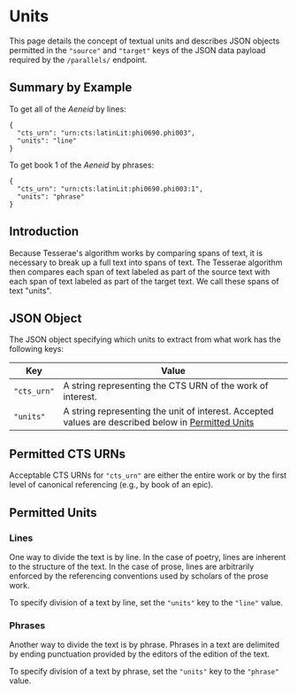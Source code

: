 # Units

This page details the concept of textual units and describes JSON objects permitted in the `"source"` and `"target"` keys of the JSON data payload required by the `/parallels/` endpoint.

## Summary by Example

To get all of the _Aeneid_ by lines:
```
{
  "cts_urn": "urn:cts:latinLit:phi0690.phi003",
  "units": "line"
}
```

To get book 1 of the _Aeneid_ by phrases:
```
{
  "cts_urn": "urn:cts:latinLit:phi0690.phi003:1",
  "units": "phrase"
}
```

## Introduction

Because Tesserae's algorithm works by comparing spans of text, it is necessary to break up a full text into spans of text.  The Tesserae algorithm then compares each span of text labeled as part of the source text with each span of text labeled as part of the target text.  We call these spans of text "units".

## JSON Object

The JSON object specifying which units to extract from what work has the following keys:

|Key|Value|
|---|---|
|`"cts_urn"`|A string representing the CTS URN of the work of interest.|
|`"units"`|A string representing the unit of interest.  Accepted values are described below in [Permitted Units](#permitted_units)|

## Permitted CTS URNs

Acceptable CTS URNs for `"cts_urn"` are either the entire work or by the first level of canonical referencing (e.g., by book of an epic).

## Permitted Units

### Lines

One way to divide the text is by line.  In the case of poetry, lines are inherent to the structure of the text.  In the case of prose, lines are arbitrarily enforced by the referencing conventions used by scholars of the prose work.

To specify division of a text by line, set the `"units"` key to the `"line"` value.

### Phrases

Another way to divide the text is by phrase.  Phrases in a text are delimited by ending punctuation provided by the editors of the edition of the text.

To specify division of a text by phrase, set the `"units"` key to the `"phrase"` value.

